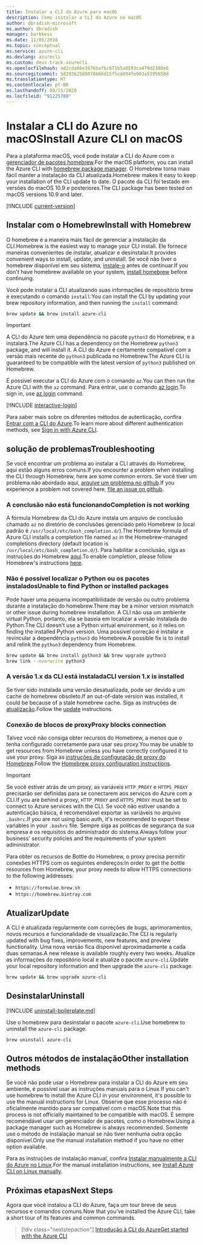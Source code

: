 ```yaml
---
title: Instalar a CLI do Azure para macOS
description: Como instalar a CLI do Azure no macOS
author: dbradish-microsoft
ms.author: dbradish
manager: barbkess
ms.date: 11/05/2018
ms.topic: conceptual
ms.service: azure-cli
ms.devlang: azurecli
ms.custom: devx-track-azurecli
ms.openlocfilehash: ad2cda66e3876bafbc671b5a0593ca470d2308e6
ms.sourcegitcommit: 5d29362589078b66d15f5cd494fe903a5195658d
ms.translationtype: HT
ms.contentlocale: pt-BR
ms.lasthandoff: 09/25/2020
ms.locfileid: "91225789"
---
```

# <a name="install-azure-cli-on-macos"></a><span data-ttu-id="40550-103">Instalar a CLI do Azure no macOS</span><span class="sxs-lookup"><span data-stu-id="40550-103">Install Azure CLI on macOS</span></span>

<span data-ttu-id="40550-104">Para a plataforma macOS, você pode instalar a CLI do Azure com o [gerenciador de pacotes homebrew](https://brew.sh).</span><span class="sxs-lookup"><span data-stu-id="40550-104">For the macOS platform, you can install the Azure CLI with [homebrew package manager](https://brew.sh).</span></span> <span data-ttu-id="40550-105">O Homebrew torna mais fácil manter a instalação da CLI atualizada.</span><span class="sxs-lookup"><span data-stu-id="40550-105">Homebrew makes it easy to keep your installation of the CLI update to date.</span></span> <span data-ttu-id="40550-106">O pacote da CLI foi testado em versões do macOS 10.9 e posteriores.</span><span class="sxs-lookup"><span data-stu-id="40550-106">The CLI package has been tested on macOS versions 10.9 and later.</span></span>

[!INCLUDE [current-version](includes/current-version.md)]

## <a name="install-with-homebrew"></a><span data-ttu-id="40550-107">Instalar com o Homebrew</span><span class="sxs-lookup"><span data-stu-id="40550-107">Install with Homebrew</span></span>

<span data-ttu-id="40550-108">O homebrew é a maneira mais fácil de gerenciar a instalação da CLI.</span><span class="sxs-lookup"><span data-stu-id="40550-108">Homebrew is the easiest way to manage your CLI install.</span></span> <span data-ttu-id="40550-109">Ele fornece maneiras convenientes de instalar, atualizar e desinstalar.</span><span class="sxs-lookup"><span data-stu-id="40550-109">It provides convenient ways to install, update, and uninstall.</span></span>
<span data-ttu-id="40550-110">Se você não tiver o homebrew disponível em seu sistema, [instale-o](https://docs.brew.sh/Installation.html) antes de continuar.</span><span class="sxs-lookup"><span data-stu-id="40550-110">If you don't have homebrew available on your system, [install homebrew](https://docs.brew.sh/Installation.html) before continuing.</span></span>

<span data-ttu-id="40550-111">Você pode instalar a CLI atualizando suas informações de repositório brew e executando o comando `install`:</span><span class="sxs-lookup"><span data-stu-id="40550-111">You can install the CLI by updating your brew repository information, and then running the `install` command:</span></span>

```bash
brew update && brew install azure-cli
```

> [!IMPORTANT]
>
> <span data-ttu-id="40550-112">A CLI do Azure tem uma dependência no pacote `python3` do Homebrew, e a instalará.</span><span class="sxs-lookup"><span data-stu-id="40550-112">The Azure CLI has a dependency on the Homebrew `python3` package, and will install it.</span></span>
> <span data-ttu-id="40550-113">A CLI do Azure é certamente compatível com a versão mais recente do `python3` publicada no Homebrew.</span><span class="sxs-lookup"><span data-stu-id="40550-113">The Azure CLI is guaranteed to be compatible with the latest version of `python3` published on Homebrew.</span></span>

<span data-ttu-id="40550-114">É possível executar a CLI do Azure com o comando `az`.</span><span class="sxs-lookup"><span data-stu-id="40550-114">You can then run the Azure CLI with the `az` command.</span></span> <span data-ttu-id="40550-115">Para entrar, use o comando [az login](/cli/azure/reference-index#az-login).</span><span class="sxs-lookup"><span data-stu-id="40550-115">To sign in, use [az login](/cli/azure/reference-index#az-login) command.</span></span>

[!INCLUDE [interactive-login](includes/interactive-login.md)]

<span data-ttu-id="40550-116">Para saber mais sobre os diferentes métodos de autenticação, confira [Entrar com a CLI do Azure](authenticate-azure-cli.md).</span><span class="sxs-lookup"><span data-stu-id="40550-116">To learn more about different authentication methods, see [Sign in with Azure CLI](authenticate-azure-cli.md).</span></span>

## <a name="troubleshooting"></a><span data-ttu-id="40550-117">solução de problemas</span><span class="sxs-lookup"><span data-stu-id="40550-117">Troubleshooting</span></span>

<span data-ttu-id="40550-118">Se você encontrar um problema ao instalar a CLI através do Homebrew, aqui estão alguns erros comuns.</span><span class="sxs-lookup"><span data-stu-id="40550-118">If you encounter a problem when installing the CLI through Homebrew, here are some common errors.</span></span> <span data-ttu-id="40550-119">Se você tiver um problema não abordado aqui, [arquive um problema no github](https://github.com/Azure/azure-cli/issues).</span><span class="sxs-lookup"><span data-stu-id="40550-119">If you experience a problem not covered here, [file an issue on github](https://github.com/Azure/azure-cli/issues).</span></span>

### <a name="completion-is-not-working"></a><span data-ttu-id="40550-120">A conclusão não está funcionando</span><span class="sxs-lookup"><span data-stu-id="40550-120">Completion is not working</span></span>

<span data-ttu-id="40550-121">A fórmula Homebrew da CLI do Azure instala um arquivo de conclusão chamado `az` no diretório de conclusões gerenciado pelo Homebrew (o local padrão é `/usr/local/etc/bash_completion.d/`).</span><span class="sxs-lookup"><span data-stu-id="40550-121">The Homebrew formula of Azure CLI installs a completion file named `az` in the Homebrew-managed completions directory (default location is `/usr/local/etc/bash_completion.d/`).</span></span> <span data-ttu-id="40550-122">Para habilitar a conclusão, siga as instruções do Homebrew [aqui](https://docs.brew.sh/Shell-Completion).</span><span class="sxs-lookup"><span data-stu-id="40550-122">To enable completion, please follow Homebrew's instructions [here](https://docs.brew.sh/Shell-Completion).</span></span>

### <a name="unable-to-find-python-or-installed-packages"></a><span data-ttu-id="40550-123">Não é possível localizar o Python ou os pacotes instalados</span><span class="sxs-lookup"><span data-stu-id="40550-123">Unable to find Python or installed packages</span></span>

<span data-ttu-id="40550-124">Pode haver uma pequena incompatibilidade de versão ou outro problema durante a instalação do homebrew.</span><span class="sxs-lookup"><span data-stu-id="40550-124">There may be a minor version mismatch or other issue during homebrew installation.</span></span> <span data-ttu-id="40550-125">A CLI não usa um ambiente virtual Python, portanto, ela se baseia em localizar a versão instalada do Python.</span><span class="sxs-lookup"><span data-stu-id="40550-125">The CLI doesn't use a Python virtual environment, so it relies on finding the installed Python version.</span></span> <span data-ttu-id="40550-126">Uma possível correção é instalar e revincular a dependência `python3` do Homebrew.</span><span class="sxs-lookup"><span data-stu-id="40550-126">A possible fix is to install and relink the `python3` dependency from Homebrew.</span></span>

```bash
brew update && brew install python3 && brew upgrade python3
brew link --overwrite python3
```

### <a name="cli-version-1x-is-installed"></a><span data-ttu-id="40550-127">A versão 1.x da CLI está instalada</span><span class="sxs-lookup"><span data-stu-id="40550-127">CLI version 1.x is installed</span></span>

<span data-ttu-id="40550-128">Se tiver sido instalada uma versão desatualizada, pode ser devido a um cache de homebrew obsoleto.</span><span class="sxs-lookup"><span data-stu-id="40550-128">If an out-of-date version was installed, it could be because of a stale homebrew cache.</span></span> <span data-ttu-id="40550-129">Siga as instruções de [atualização](#update).</span><span class="sxs-lookup"><span data-stu-id="40550-129">Follow the [update](#update) instructions.</span></span>

### <a name="proxy-blocks-connection"></a><span data-ttu-id="40550-130">Conexão de blocos de proxy</span><span class="sxs-lookup"><span data-stu-id="40550-130">Proxy blocks connection</span></span>

<span data-ttu-id="40550-131">Talvez você não consiga obter recursos do Homebrew, a menos que o tenha configurado corretamente para usar seu proxy.</span><span class="sxs-lookup"><span data-stu-id="40550-131">You may be unable to get resources from Homebrew unless you have correctly configured it to use your proxy.</span></span> <span data-ttu-id="40550-132">Siga as [instruções de configuração de proxy do Homebrew](https://docs.brew.sh/Manpage#using-homebrew-behind-a-proxy).</span><span class="sxs-lookup"><span data-stu-id="40550-132">Follow the [Homebrew proxy configuration instructions](https://docs.brew.sh/Manpage#using-homebrew-behind-a-proxy).</span></span>

> [!IMPORTANT]
> <span data-ttu-id="40550-133">Se você estiver atrás de um proxy, as variáveis `HTTP_PROXY` e `HTTPS_PROXY` precisarão ser definidas para se conectarem aos serviços do Azure com a CLI.</span><span class="sxs-lookup"><span data-stu-id="40550-133">If you are behind a proxy, `HTTP_PROXY` and `HTTPS_PROXY` must be set to connect to Azure services with the CLI.</span></span>
> <span data-ttu-id="40550-134">Se você não estiver usando a autenticação básica, é recomendável exportar as variáveis no arquivo `.bashrc`.</span><span class="sxs-lookup"><span data-stu-id="40550-134">If you are not using basic auth, it's recommended to export these variables in your `.bashrc` file.</span></span>
> <span data-ttu-id="40550-135">Sempre siga as políticas de segurança da sua empresa e os requisitos do administrador do sistema.</span><span class="sxs-lookup"><span data-stu-id="40550-135">Always follow your business' security policies and the requirements of your system administrator.</span></span>

<span data-ttu-id="40550-136">Para obter os recursos de Bottle do Homebrew, o proxy precisa permitir conexões HTTPS com os seguintes endereços:</span><span class="sxs-lookup"><span data-stu-id="40550-136">In order to get the bottle resources from Homebrew, your proxy needs to allow HTTPS connections to the following addresses:</span></span>

* `https://formulae.brew.sh`
* `https://homebrew.bintray.com`

## <a name="update"></a><span data-ttu-id="40550-137">Atualizar</span><span class="sxs-lookup"><span data-stu-id="40550-137">Update</span></span>

<span data-ttu-id="40550-138">A CLI é atualizada regularmente com correções de bugs, aprimoramentos, novos recursos e funcionalidade de visualização.</span><span class="sxs-lookup"><span data-stu-id="40550-138">The CLI is regularly updated with bug fixes, improvements, new features, and preview functionality.</span></span> <span data-ttu-id="40550-139">Uma nova versão fica disponível aproximadamente a cada duas semanas.</span><span class="sxs-lookup"><span data-stu-id="40550-139">A new release is available roughly every two weeks.</span></span> <span data-ttu-id="40550-140">Atualize as informações do repositório local e atualize o pacote `azure-cli`.</span><span class="sxs-lookup"><span data-stu-id="40550-140">Update your local repository information and then upgrade the `azure-cli` package.</span></span>

```bash
brew update && brew upgrade azure-cli
```

## <a name="uninstall"></a><span data-ttu-id="40550-141">Desinstalar</span><span class="sxs-lookup"><span data-stu-id="40550-141">Uninstall</span></span>

[!INCLUDE [uninstall-boilerplate.md](includes/uninstall-boilerplate.md)]

<span data-ttu-id="40550-142">Use o homebrew para desinstalar o pacote `azure-cli`.</span><span class="sxs-lookup"><span data-stu-id="40550-142">Use homebrew to uninstall the `azure-cli` package.</span></span>

```bash
brew uninstall azure-cli
```

## <a name="other-installation-methods"></a><span data-ttu-id="40550-143">Outros métodos de instalação</span><span class="sxs-lookup"><span data-stu-id="40550-143">Other installation methods</span></span>

<span data-ttu-id="40550-144">Se você não pode usar o Homebrew para instalar a CLI do Azure em seu ambiente, é possível usar as instruções manuais para o Linux.</span><span class="sxs-lookup"><span data-stu-id="40550-144">If you can't use homebrew to install the Azure CLI in your environment, it's possible to use the manual instructions for Linux.</span></span> <span data-ttu-id="40550-145">Observe que esse processo não é oficialmente mantido para ser compatível com o macOS.</span><span class="sxs-lookup"><span data-stu-id="40550-145">Note that this process is not officially maintained to be compatible with macOS.</span></span> <span data-ttu-id="40550-146">É sempre recomendável usar um gerenciador de pacotes, como o Homebrew.</span><span class="sxs-lookup"><span data-stu-id="40550-146">Using a package manager such as Homebrew is always recommended.</span></span> <span data-ttu-id="40550-147">Somente use o método de instalação manual se não tiver nenhuma outra opção disponível.</span><span class="sxs-lookup"><span data-stu-id="40550-147">Only use the manual installation method if you have no other option available.</span></span>

<span data-ttu-id="40550-148">Para as instruções de instalação manual, confira [Instalar manualmente a CLI do Azure no Linux](install-azure-cli-linux.md).</span><span class="sxs-lookup"><span data-stu-id="40550-148">For the manual installation instructions, see [Install Azure CLI on Linux manually](install-azure-cli-linux.md).</span></span>

## <a name="next-steps"></a><span data-ttu-id="40550-149">Próximas etapas</span><span class="sxs-lookup"><span data-stu-id="40550-149">Next Steps</span></span>

<span data-ttu-id="40550-150">Agora que você instalou a CLI do Azure, faça um tour breve de seus recursos e comandos comuns.</span><span class="sxs-lookup"><span data-stu-id="40550-150">Now that you've installed the Azure CLI, take a short tour of its features and common commands.</span></span>

> [!div class="nextstepaction"]
> [<span data-ttu-id="40550-151">Introdução à CLI do Azure</span><span class="sxs-lookup"><span data-stu-id="40550-151">Get started with the Azure CLI</span></span>](get-started-with-azure-cli.md)